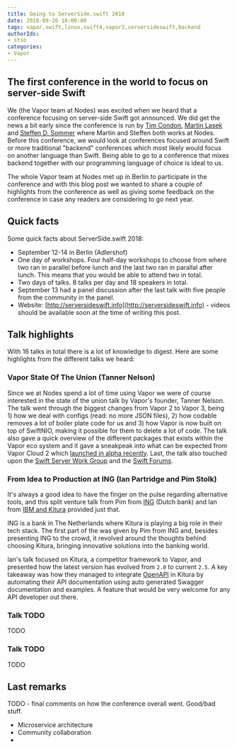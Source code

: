 ```yaml
---
title: Going to ServerSide.swift 2018
date: 2018-09-26 18:00:00
tags: vapor,swift,linux,swift4,vapor3,serversideswift,backend
authorIds:
- stso
categories:
- Vapor
---
```


## The first conference in the world to focus on server-side Swift
We (the Vapor team at Nodes) was excited when we heard that a conference focusing on server-side Swift got announced. We did get the news a bit early since the conference is run by [Tim Condon](https://twitter.com/0xtim), [Martin Lasek](https://twitter.com/martinlasek) and [Steffen D. Sommer](https://twitter.com/steffendsommer) where Martin and Steffen both works at Nodes. Before this conference, we would look at conferences focused around Swift or more traditional "backend" conferences which most likely would focus on another language than Swift. Being able to go to a conference that mixes backend together with our programming language of choice is ideal to us.

The whole Vapor team at Nodes met up in Berlin to participate in the conference and with this blog post we wanted to share a couple of highlights from the conference as well as giving some feedback on the conference in case any readers are considering to go next year.

## Quick facts
Some quick facts about ServerSide.swift 2018:
- September 12-14 in Berlin (Adlershof)
- One day of workshops. Four half-day workshops to choose from where two ran in parallel before lunch and the last two ran in parallal after lunch. This means that you would be able to attend two in total.
- Two days of talks. 8 talks per day and 18 speakers in total.
- September 13 had a panel discussion after the last talk with five people from the community in the panel.
- Website: [http://serversideswift.info](http://serversideswift.info) - videos should be available soon at the time of writing this post.

## Talk highlights
With 16 talks in total there is a lot of knowledge to digest. Here are some highlights from the different talks we heard:

### Vapor State Of The Union (Tanner Nelson)
Since we at Nodes spend a lot of time using Vapor we were of course interested in the state of the union talk by Vapor's founder, Tanner Nelson. The talk went through the biggest changes from Vapor 2 to Vapor 3, being 1) how we deal with configs (read: no more JSON files), 2) how codable removes a lot of boiler plate code for us and 3) how Vapor is now built on top of SwiftNIO, making it possible for them to delete a lot of code. The talk also gave a quick overview of the different packages that exists within the Vapor eco system and it gave a sneakpeak into what can be expected from Vapor Cloud 2 which [launched in alpha recently](https://medium.com/vapor-cloud/vapor-cloud-2-public-alpha-2d9ee14d0688). Last, the talk also touched upon the [Swift Server Work Group](https://swift.org/server/) and the [Swift Forums](https://forums.swift.org/c/development/server).

### From Idea to Production at ING (Ian Partridge and Pim Stolk)
It's always a good idea to have the finger on the pulse regarding alternative tools, and this split venture talk from Pim from [ING](https://www.ing.com) (Dutch bank) and Ian from [IBM and Kitura](https://www.kitura.io) provided just that.

ING is a bank in The Netherlands where Kitura is playing a big role in their tech stack. The first part of the was given by Pim from ING and, besides presenting ING to the crowd, it revolved around the thoughts behind choosing Kitura, bringing innovative solutions into the banking world.

Ian's talk focused on Kitura, a competitor framework to Vapor, and presented how the latest version has evolved from `2.0` to current `2.5`. A key takeaway was how they managed to integrate [OpenAPI](https://www.openapis.org/) in Kitura by automating their API documentation using auto generated Swagger documentation and examples. A feature that would be very welcome for any API developer out there.

### Talk TODO
TODO

### Talk TODO
TODO

## Last remarks
TODO - final comments on how the conference overall went. Good/bad stuff.
- Microservice architecture
- Community collaboration
- 